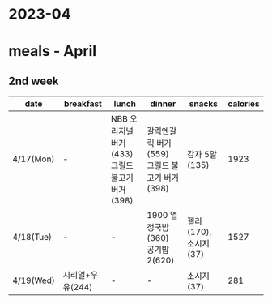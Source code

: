 # 2023-04

# meals - April

## 2nd week

|date|breakfast|lunch|dinner|snacks|calories|
|---|---|---|---|---|---|
|4/17(Mon)|-|NBB 오리지널 버거 (433) <br/>그릴드 불고기 버거(398) |갈릭엔갈릭 버거(559)<br/>그릴드 불고기 버거(398)|감자 5알(135)|1923|
|4/18(Tue)|-|-|1900 열정국밥 (360) <br/> 공기밥 2(620)|젤리(170), 소시지(37)|1527|
|4/19(Wed)|시리얼+우유(244)|-|-|소시지(37)|281|
